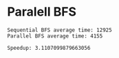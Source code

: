 # Paralell BFS

```
Sequential BFS average time: 12925
Parallel BFS average time: 4155

Speedup: 3.1107099879663056
```

